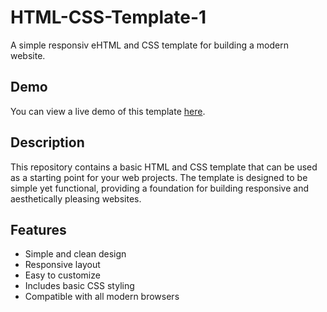 # HTML-CSS-Template-1

A simple responsiv eHTML and CSS template for building a modern website.

## Demo

You can view a live demo of this template [here](https://hananeaitbenyachou.github.io/HTML-CSS-Template-1/).

## Description

This repository contains a basic HTML and CSS template that can be used as a starting point for your web projects. The template is designed to be simple yet functional, providing a foundation for building responsive and aesthetically pleasing websites.

## Features

- Simple and clean design
- Responsive layout
- Easy to customize
- Includes basic CSS styling
- Compatible with all modern browsers

